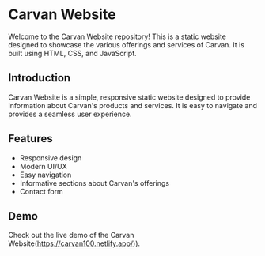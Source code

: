 # Carvan Website

Welcome to the Carvan Website repository! This is a static website designed to showcase the various offerings and services of Carvan. It is built using HTML, CSS, and JavaScript.

## Introduction

Carvan Website is a simple, responsive static website designed to provide information about Carvan's products and services. It is easy to navigate and provides a seamless user experience.

## Features

- Responsive design
- Modern UI/UX
- Easy navigation
- Informative sections about Carvan's offerings
- Contact form

## Demo

Check out the live demo of the Carvan Website(https://carvan100.netlify.app/)).


